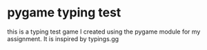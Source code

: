 # pygame typing test

this is a typing test game I created using the pygame module for my assignment. It is inspired by typings.gg
